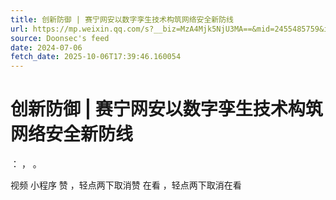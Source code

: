 ```yaml
---
title: 创新防御 | 赛宁网安以数字孪生技术构筑网络安全新防线
url: https://mp.weixin.qq.com/s?__biz=MzA4Mjk5NjU3MA==&mid=2455485759&idx=1&sn=86b96444cfcbe0c2d5fd6816c4b2af20
source: Doonsec's feed
date: 2024-07-06
fetch_date: 2025-10-06T17:39:46.160054
---
```


# 创新防御 | 赛宁网安以数字孪生技术构筑网络安全新防线

：
，
。

视频
小程序
赞
，轻点两下取消赞
在看
，轻点两下取消在看